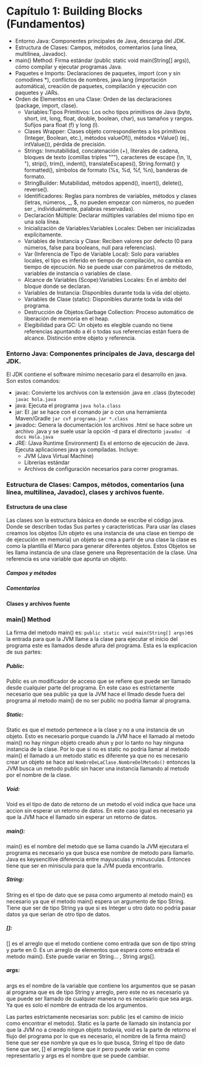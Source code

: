 # Capítulo 1: Building Blocks (Fundamentos) #

- Entorno Java: Componentes principales de Java, descarga del JDK.
- Estructura de Clases: Campos, métodos, comentarios (una línea, multilínea, Javadoc).
- main() Method: Firma estándar (public static void main(String[] args)), cómo compilar y ejecutar programas Java.
- Paquetes e Imports: Declaraciones de paquetes, import (con y sin comodines *), conflictos de nombres, java.lang 
  (importación automática), creación de paquetes, compilación y ejecución con paquetes y JARs.
- Orden de Elementos en una Clase: Orden de las declaraciones (package, import, clase).
    - Variables:Tipos Primitivos: Los ocho tipos primitivos de Java (byte, short, int, long, float, double, boolean, 
      char), sus tamaños y rangos. Sufijos para float (f) y long (l).
    - Clases Wrapper: Clases objeto correspondientes a los primitivos (Integer, Boolean, etc.), métodos valueOf(), 
      métodos *Value() (ej., intValue()), pérdida de precisión.
    - Strings: Inmutabilidad, concatenación (+), literales de cadena, bloques de texto (comillas triples """), 
      caracteres de escape (\n, \t, \"), strip(), trim(), indent(), translateEscapes(), String.format() y formatted(), 
      símbolos de formato (%s, %d, %f, %n), banderas de formato.
    - StringBuilder: Mutabilidad, métodos append(), insert(), delete(), reverse().
    - Identificadores: Reglas para nombres de variables, métodos y clases (letras, números, _, $, no pueden empezar con 
      números, no pueden ser _ individualmente, palabras reservadas). 
    - Declaración Múltiple: Declarar múltiples variables del mismo tipo en una sola línea.
    - Inicialización de Variables:Variables Locales: Deben ser inicializadas explícitamente.
    - Variables de Instancia y Clase: Reciben valores por defecto (0 para números, false para booleans, null para 
      referencias).
    - Var (Inferencia de Tipo de Variable Local): Solo para variables locales, el tipo es inferido en tiempo de 
      compilación, no cambia en tiempo de ejecución. No se puede usar con parámetros de método, variables de instancia 
      o variables de clase.
    - Alcance de Variables (Scope):Variables Locales: En el ámbito del bloque donde se declaran.
    - Variables de Instancia: Disponibles durante toda la vida del objeto.
    - Variables de Clase (static): Disponibles durante toda la vida del programa.
    - Destrucción de Objetos:Garbage Collection: Proceso automático de liberación de memoria en el heap.
    - Elegibilidad para GC: Un objeto es elegible cuando no tiene referencias apuntando a él o todas sus referencias 
      están fuera de alcance. Distinción entre objeto y referencia.


### Entorno Java: Componentes principales de Java, descarga del JDK. ###

El JDK contiene el software mínimo necesario para el desarrollo en java. Son estos comandos:

 - javac: Convierte los archivos con la extensión .java en .class (bytecode)
 ```javac hola.java```
 - java: Ejecuta el programa
```java hola.class```
 - jar: El .jar se hace con el comando jar o con una herramienta Maven/Gradle
```jar cvf programa.jar *.class```
 - javadoc: Genera la documentación los archivos .html se hace sobre un archivo .java y se suele usar la opción -d para 
el directorio
```javadoc -d docs Hola.java```
 - JRE: (Java Runtime Environment) Es el entorno de ejecución de Java. Ejecuta aplicaciones java ya compiladas. Incluye:
   - JVM (Java Virtual Machine)
   - Librerías estándar
   - Archivos de configuración necesarios para correr programas.

### Estructura de Clases: Campos, métodos, comentarios (una línea, multilínea, Javadoc), clases y archivos fuente. ###

#### Estructura de una clase ####
Las clases son la estructura básica en donde se escribe el código java. Donde se describen todas
Sus partes y características.
Para usar las clases creamos los objetos (Un objeto es una instancia de una clase en tiempo de
de ejecución en memoria) un objeto se crea a partir de una clase la clase es como la plantilla él
Marco para generar diferentes objetos. Estos Objetos se les llama instancia de una clase genere una
Representación de la clase. Una referencia es una variable que apunta un objeto.

##### Campos y métodos #####

##### Comentarios #####
#### Clases y archivos fuente ####


### main() Method ###

La firma del metodo main() es: ```public static void main(String[] args)```es la entrada para que la JVM llame a la 
clase para ejecutar el inicio del programa este es llamados desde afura del programa.
Esta es la explicacion de sus 
partes:

##### Public: #####
Public es un modificador de acceso que se refiere que puede ser llamado desde cualquier parte del programa. En este caso
es estrictamente necesario que sea public ya que la JVM hace el llmado desde fuera del programa al metodo main() de no 
ser public no podria llamar al programa.

##### Static: #####
Static es que el metodo pertenece a la clase y no a una instancia de un objeto. Esto es necesario porque cuando la JVM 
hace el llamado al metodo main() no hay ningun objeto creado ahun y por lo tanto no hay ninguna instancia de la clase.
Por lo que si no es static no podria llamar al metodo main() el llamado a un metodo static es diferente ya que no es 
necesario crear un objeto se hace asi  ```NombreDeLaClase.NombreDelMetodo()``` entonces la JVM busca un metodo public
sin hacer una instancia llamando al metodo por el nombre de la clase.

##### Void: #####
Void es el tipo de dato de retorno de un metodo el void indica que hace una accion sin esperar un retorno de datos.
En este caso igual es necesario ya que la JVM hace el llamado sin esperar un retorno de datos.

##### main(): #####
main() es el nombre del metodo que se llama cuando la JVM ejecutara el programa es necesario ya que busca ese nombre de
metodo para llamarlo. Java es keysencitive diferencia entre mayusculas y minusculas. Entonces tiene que ser en miniscula
para que la JVM pueda encontrarlo.

##### String: #####
String es el tipo de dato que se pasa como argumento al metodo main() es necesario ya que el metodo main() espera un
argumento de tipo String. Tiene que ser de tipo String ya que si es Integer u otro dato no podria pasar datos ya que
serian de otro tipo de datos.

##### []: #####
[] es el arreglo que el metodo contiene como entrada que son de tipo string y parte en 0. Es un arreglo de elementos que
espera como entrada el metodo main(). Este puede variar en String... , String args[].

##### args: #####
args es el nombre de la variable que contiene los argumentos que se pasan al programa que es de tipo String y arreglo,
pero este no es necesario ya que puede ser llamado de cualquier manera no es necesario que sea args. Ya que es solo
el nombre de entrada de los argumentos.

Las partes estrictamente necesarias son: public (es el camino de inicio como encontrar el metodo). Static es la parte de
llamado sin instancia por que la JVM no a creado ningun objeto todavia, void es la parte de retorno el flujo del programa
por lo que es necesario, el nombre de la firma main() tiene que ser ese nombre ya que es lo que busca, String el tipo de 
dato tiene que ser, [] el arreglo tiene que ir pero puede variar en como representarlo y args es el nombre que se puede 
cambiar.

